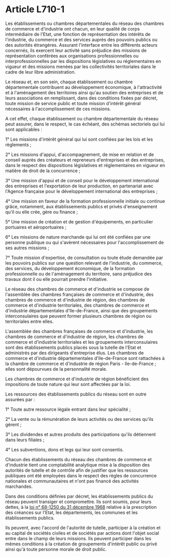 # Article L710-1

Les établissements ou chambres départementales du réseau des chambres de commerce et d'industrie ont chacun, en leur qualité de corps intermédiaire de l'Etat, une fonction de représentation des intérêts de l'industrie, du commerce et des services auprès des pouvoirs publics ou des autorités étrangères. Assurant l'interface entre les différents acteurs concernés, ils exercent leur activité sans préjudice des missions de représentation conférées aux organisations professionnelles ou interprofessionnelles par les dispositions législatives ou réglementaires en vigueur et des missions menées par les collectivités territoriales dans le cadre de leur libre administration.<p> Le réseau et, en son sein, chaque établissement ou chambre départementale contribuent au développement économique, à l'attractivité et à l'aménagement des territoires ainsi qu'au soutien des entreprises et de leurs associations en remplissant, dans des conditions fixées par décret, toute mission de service public et toute mission d'intérêt général nécessaires à l'accomplissement de ces missions.</p><p> A cet effet, chaque établissement ou chambre départementale du réseau peut assurer, dans le respect, le cas échéant, des schémas sectoriels qui lui sont applicables :</p><p> 1° Les missions d'intérêt général qui lui sont confiées par les lois et les règlements ;</p><p> 2° Les missions d'appui, d'accompagnement, de mise en relation et de conseil auprès des créateurs et repreneurs d'entreprises et des entreprises, dans le respect des dispositions législatives et réglementaires en vigueur en matière de droit de la concurrence ;</p><p> 3° Une mission d'appui et de conseil pour le développement international des entreprises et l'exportation de leur production, en partenariat avec l'Agence française pour le développement international des entreprises ;</p><p> 4° Une mission en faveur de la formation professionnelle initiale ou continue grâce, notamment, aux établissements publics et privés d'enseignement qu'il ou elle crée, gère ou finance ;</p><p> 5° Une mission de création et de gestion d'équipements, en particulier portuaires et aéroportuaires ;</p><p> 6° Les missions de nature marchande qui lui ont été confiées par une personne publique ou qui s'avèrent nécessaires pour l'accomplissement de ses autres missions ;</p><p> 7° Toute mission d'expertise, de consultation ou toute étude demandée par les pouvoirs publics sur une question relevant de l'industrie, du commerce, des services, du développement économique, de la formation professionnelle ou de l'aménagement du territoire, sans préjudice des travaux dont il ou elle pourrait prendre l'initiative.</p><p> Le réseau des chambres de commerce et d'industrie se compose de l'assemblée des chambres françaises de commerce et d'industrie, des chambres de commerce et d'industrie de région, des chambres de commerce et d'industrie territoriales, des chambres de commerce et d'industrie départementales d'Ile-de-France, ainsi que des groupements interconsulaires que peuvent former plusieurs chambres de région ou territoriales entre elles.</p><p> L'assemblée des chambres françaises de commerce et d'industrie, les chambres de commerce et d'industrie de région, les chambres de commerce et d'industrie territoriales et les groupements interconsulaires sont des établissements publics placés sous la tutelle de l'Etat et administrés par des dirigeants d'entreprise élus. Les chambres de commerce et d'industrie départementales d'Ile-de-France sont rattachées à la chambre de commerce et d'industrie de région Paris - Ile-de-France ; elles sont dépourvues de la personnalité morale.</p><p> Les chambres de commerce et d'industrie de région bénéficient des impositions de toute nature qui leur sont affectées par la loi.</p><p> Les ressources des établissements publics du réseau sont en outre assurées par :</p><p> 1° Toute autre ressource légale entrant dans leur spécialité ;</p><p> 2° La vente ou la rémunération de leurs activités ou des services qu'ils gèrent ;</p><p> 3° Les dividendes et autres produits des participations qu'ils détiennent dans leurs filiales ;</p><p> 4° Les subventions, dons et legs qui leur sont consentis.</p><p> Chacun des établissements du réseau des chambres de commerce et d'industrie tient une comptabilité analytique mise à la disposition des autorités de tutelle et de contrôle afin de justifier que les ressources publiques ont été employées dans le respect des règles de concurrence nationales et communautaires et n'ont pas financé des activités marchandes.</p><p> Dans des conditions définies par décret, les établissements publics du réseau peuvent transiger et compromettre. Ils sont soumis, pour leurs dettes, à la <a href='/affichTexte.do?cidTexte=JORFTEXT000000878035&categorieLien=cid'>loi n° 68-1250 du 31 décembre 1968</a> relative à la prescription des créances sur l'Etat, les départements, les communes et les établissements publics.</p><p> Ils peuvent, avec l'accord de l'autorité de tutelle, participer à la création et au capital de sociétés civiles et de sociétés par actions dont l'objet social entre dans le champ de leurs missions. Ils peuvent participer dans les mêmes conditions à la création de groupements d'intérêt public ou privé ainsi qu'à toute personne morale de droit public.</p>